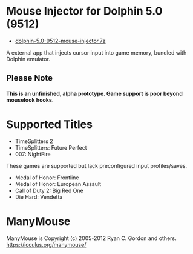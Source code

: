 # Mouse Injector for Dolphin 5.0 (9512)

* [dolphin-5.0-9512-mouse-injector.7z](https://github.com/carnivoroussociety/MouseInjectorDolphin/releases/download/v0.22/dolphin-5.0-9512-mouse-injector.7z)

A external app that injects cursor input into game memory, bundled with Dolphin emulator.

## Please Note
#### This is an unfinished, alpha prototype. Game support is poor beyond mouselook hooks.

# Supported Titles

* TimeSplitters 2
* TimeSplitters: Future Perfect
* 007: NightFire

These games are supported but lack preconfigured input profiles/saves.

* Medal of Honor: Frontline
* Medal of Honor: European Assault
* Call of Duty 2: Big Red One
* Die Hard: Vendetta

# ManyMouse

ManyMouse is Copyright (c) 2005-2012 Ryan C. Gordon and others. https://icculus.org/manymouse/